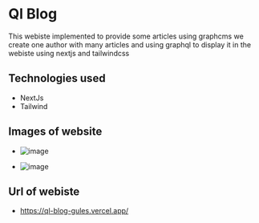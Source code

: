 # Ql Blog 

This webiste implemented to provide some articles using graphcms we create one author with many articles and using graphql to display it in the webiste using nextjs and tailwindcss

## Technologies used 

- NextJs
- Tailwind 

## Images of website

- ![image](https://user-images.githubusercontent.com/68183022/213129105-64dc56f8-06e5-4d89-a537-95f005acd231.png)

- ![image](https://user-images.githubusercontent.com/68183022/213129164-a7fea9f8-3ff9-4a65-8432-2a698ed99dc0.png)


## Url of webiste
 - https://ql-blog-gules.vercel.app/
